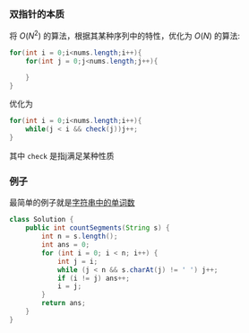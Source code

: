 ### 双指针的本质
将 $O(N^2)$ 的算法，根据其某种序列中的特性，优化为 $O(N)$ 的算法:

```java
for(int i = 0;i<nums.length;i++){
    for(int j = 0;j<nums.length;j++){

    }
}
```
优化为

```java
for(int i = 0;i<nums.length;i++){
    while(j < i && check(j))j++;
}
```
其中 `check` 是指j满足某种性质

### 例子
最简单的例子就是[字符串中的单词数](https://leetcode.cn/problems/number-of-segments-in-a-string/)
```java
class Solution {
    public int countSegments(String s) {
        int n = s.length();
        int ans = 0;
        for (int i = 0; i < n; i++) {
            int j = i;
            while (j < n && s.charAt(j) != ' ') j++;
            if (i != j) ans++;
            i = j;
        }
        return ans;
    }
}
```
